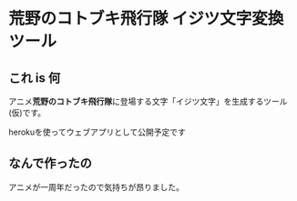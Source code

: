 # 荒野のコトブキ飛行隊 イジツ文字変換ツール

## これ is 何
アニメ**荒野のコトブキ飛行隊**に登場する文字「イジツ文字」を生成するツール(仮)です。<br>

herokuを使ってウェブアプリとして公開予定です<br>

## なんで作ったの
アニメが一周年だったので気持ちが昂りました。
